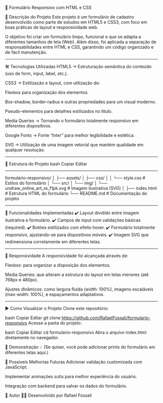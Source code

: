 📝 Formulário Responsivo com HTML e CSS

📌 Descrição do Projeto
Este projeto é um formulário de cadastro desenvolvido como parte de estudos em HTML5 e CSS3, com foco em boas práticas de layout e responsividade web.

O objetivo foi criar um formulário limpo, funcional e que se adapta a diferentes tamanhos de tela (Web).
Além disso, foi aplicada a separação de responsabilidades entre HTML e CSS, garantindo um código organizado e de fácil manutenção.

---

🛠️ Tecnologias Utilizadas
HTML5 → Estruturação semântica do conteúdo (uso de form, input, label, etc.).

CSS3 → Estilização e layout, com utilização de:

Flexbox para organização dos elementos.

Box-shadow, border-radius e outras propriedades para um visual moderno.

Pseudo-elementos para detalhes estilizados no título.

Media Queries → Tornando o formulário totalmente responsivo em diferentes dispositivos.

Google Fonts → Fonte “Inter” para melhor legibilidade e estética.

SVG → Utilização de uma imagem vetorial que mantém qualidade em qualquer resolução.

---

📂 Estrutura do Projeto
bash
Copiar
Editar

---

formulario-responsivo/
│
├── assets/
│   ├── css/
│   │   └── style.css          # Estilos do formulário
│   └── src/
│       └── img/
│           └── undraw_online_art_re_f1pk.svg   # Imagem ilustrativa (SVG)
│
├── index.html                 # Estrutura HTML do formulário
└── README.md                  # Documentação do projeto

---

🚀 Funcionalidades Implementadas
✔️ Layout dividido entre imagem ilustrativa e formulário.
✔️ Campos de input com validações básicas (required).
✔️ Botões estilizados com efeito hover.
✔️ Formulário totalmente responsivo, ajustando-se para dispositivos móveis.
✔️ Imagem SVG que redimensiona corretamente em diferentes telas.

---

📱 Responsividade
A responsividade foi alcançada através de:

Flexbox: para organizar a disposição dos elementos.

Media Queries: que alteram a estrutura do layout em telas menores (até 768px e 480px).

Ajustes dinâmicos: como largura fluida (width: 100%), imagens escaláveis (max-width: 100%), e espaçamentos adaptativos.

---

▶️ Como Visualizar o Projeto
Clone este repositório:

bash
Copiar
Editar
git clone https://github.com/RafaelFossali/formulario-responsivo
Acesse a pasta do projeto:

bash
Copiar
Editar
cd formulario-responsivo
Abra o arquivo index.html diretamente no navegador.

📸 Demonstração
💡 (Se quiser, você pode adicionar prints do formulário em diferentes telas aqui.)

🚀 Possíveis Melhorias Futuras
Adicionar validação customizada com JavaScript.

Implementar animações sutis para melhor experiência do usuário.

Integração com backend para salvar os dados do formulário.

👤 Autor
👨‍💻 Desenvolvido por Rafael Fossali